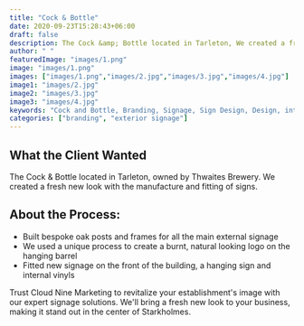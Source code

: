 ```yaml
---
title: "Cock & Bottle"
date: 2020-09-23T15:28:43+06:00
draft: false
description: The Cock &amp; Bottle located in Tarleton, We created a fresh new look with the manufacture and fitting of signs.
author: " "
featuredImage: "images/1.png"
image: "images/1.png"
images: ["images/1.png","images/2.jpg","images/3.jpg","images/4.jpg"]
image1: "images/2.jpg"
image2: "images/3.jpg"
image3: "images/4.jpg"
keywords: "Cock and Bottle, Branding, Signage, Sign Design, Design, interior signage, exterior design"
categories: ["branding", "exterior signage"]
---
```

## What the Client Wanted
The Cock & Bottle located in Tarleton, owned by Thwaites Brewery. We created a fresh new look with the manufacture and fitting of signs.

## About the Process:
- Built bespoke oak posts and frames for all the main external signage
- We used a unique process to create a burnt, natural looking logo on the hanging barrel
- Fitted new signage on the front of the building, a hanging sign and internal vinyls



Trust Cloud Nine Marketing to revitalize your establishment's image with our expert signage solutions. We'll bring a fresh new look to your business, making it stand out in the center of Starkholmes.

